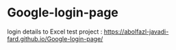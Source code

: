 # Google-login-page

login details to Excel
test project : https://abolfazl-javadi-fard.github.io/Google-login-page/
